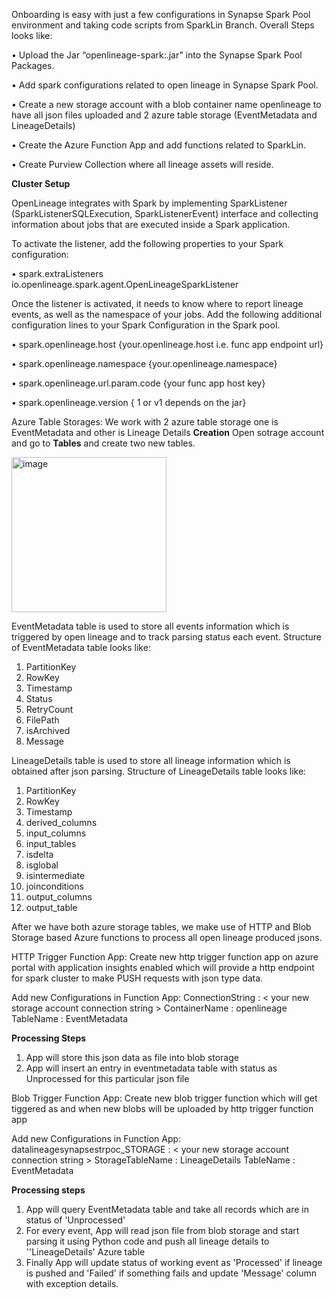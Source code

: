 Onboarding is easy with just a few configurations in Synapse Spark Pool environment and taking code scripts from SparkLin Branch.
Overall Steps looks like:

• Upload the Jar “openlineage-spark:.jar” into the Synapse Spark Pool Packages.

•	Add spark configurations related to open lineage in Synapse Spark Pool.

•	Create a new storage account with a blob container name openlineage to have all json files uploaded and 2 azure table storage (EventMetadata and LineageDetails)

•	Create the Azure Function App and add functions related to SparkLin.

•	Create Purview Collection where all lineage assets will reside.

**Cluster Setup**

OpenLineage integrates with Spark by implementing SparkListener (SparkListenerSQLExecution, SparkListenerEvent) interface and collecting information about jobs that are executed inside a Spark application.

To activate the listener, add the following properties to your Spark configuration: 

•	spark.extraListeners	io.openlineage.spark.agent.OpenLineageSparkListener

Once the listener is activated, it needs to know where to report lineage events, as well as the namespace of your jobs. Add the following additional configuration lines to your Spark Configuration in the Spark pool.

•	spark.openlineage.host                 {your.openlineage.host i.e. func app endpoint url}

•	spark.openlineage.namespace            {your.openlineage.namespace}

•	spark.openlineage.url.param.code       {your func app host key}

•	spark.openlineage.version              { 1 or v1 depends on the jar}

Azure Table Storages:
We work with 2 azure table storage one is EventMetadata and other is Lineage Details
**Creation**
Open sotrage account and go to **Tables** and create two new tables.

<img width="248" alt="image" src="https://user-images.githubusercontent.com/123259339/214266628-8ce0ccc7-0811-481e-bc5d-ef97b7cf992a.png">


EventMetadata table is used to store all events information which is triggered by open lineage and to track parsing status each event.
Structure of EventMetadata table looks like:
1. PartitionKey
2. RowKey
3. Timestamp
4. Status
5. RetryCount
6. FilePath
7. isArchived
8. Message

LineageDetails table is used to store all lineage information which is obtained after json parsing.
Structure of LineageDetails table looks like:
1. PartitionKey
2. RowKey
3. Timestamp
4. derived_columns
5. input_columns
6. input_tables
7. isdelta
8. isglobal
9. isintermediate
10. joinconditions
11. output_columns
12. output_table
 
After we have both azure storage tables, we make use of HTTP and Blob Storage based Azure functions to process all open lineage produced jsons.

HTTP Trigger Function App:
Create new http trigger function app on azure portal with application insights enabled which will provide a http endpoint for spark cluster to make PUSH requests with json type data.

Add new Configurations in Function App:
ConnectionString   :   < your new storage account connection string >
ContainerName      :   openlineage
TableName          :   EventMetadata

**Processing Steps**
1. App will store this json data as file into blob storage
2. App will insert an entry in eventmetadata table with status as Unprocessed for this particular json file

Blob Trigger Function App:
Create new blob trigger function which will get tiggered as and when new blobs will be uploaded by http trigger function app

Add new Configurations in Function App:
datalineagesynapsestrpoc_STORAGE   :   < your new storage account connection string >
StorageTableName                   :   LineageDetails
TableName                          :   EventMetadata

**Processing steps**
1. App will query EventMetadata table and take all records which are in status of 'Unprocessed'
2. For every event, App will read json file from blob storage and start parsing it using Python code and push all lineage details to ''LineageDetails' Azure table
3. Finally App will update status of working event as 'Processed' if lineage is pushed and 'Failed' if something fails and update 'Message' column with exception details.
